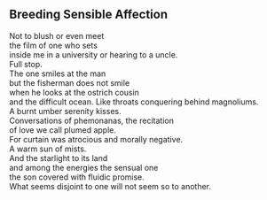 Breeding Sensible Affection
---------------------------
Not to blush or even meet  
the film of one who sets  
inside me in a university or hearing to a uncle.  
Full stop.  
The one smiles at the man  
but the fisherman does not smile  
when he looks at the ostrich cousin  
and the difficult ocean. Like throats conquering behind magnoliums.  
A burnt umber serenity kisses.  
Conversations of phemonanas, the recitation  
of love we call plumed apple.  
For curtain was atrocious and morally negative.  
A warm sun of mists.  
And the starlight to its land  
and among the energies the sensual one  
the son covered with fluidic promise.  
What seems disjoint to one will not seem so to another.  
